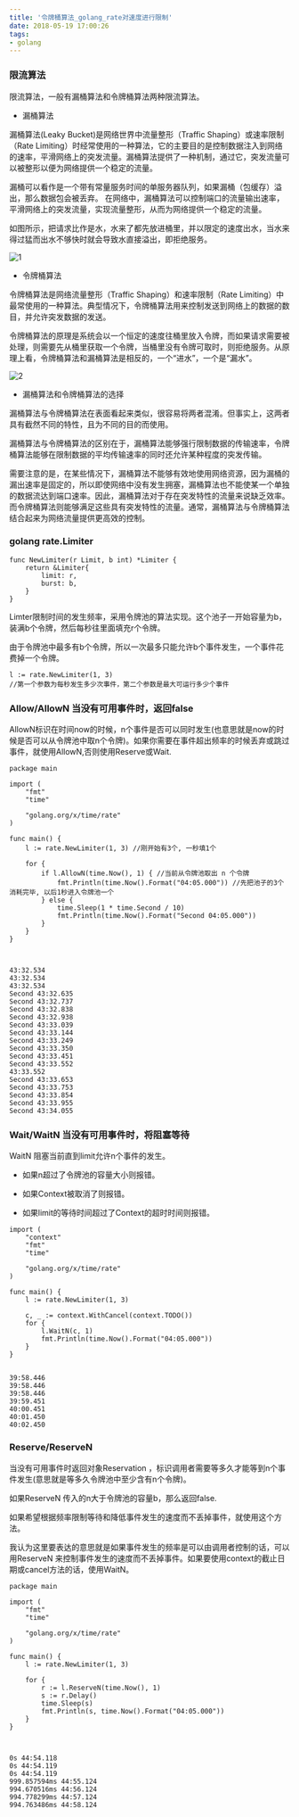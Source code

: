 ```yaml
---
title: '令牌桶算法_golang_rate对速度进行限制'
date: 2018-05-19 17:00:26
tags:
- golang
---
```


### 限流算法

限流算法，一般有漏桶算法和令牌桶算法两种限流算法。

+ 漏桶算法

漏桶算法(Leaky Bucket)是网络世界中流量整形（Traffic Shaping）或速率限制（Rate Limiting）时经常使用的一种算法，它的主要目的是控制数据注入到网络的速率，平滑网络上的突发流量。漏桶算法提供了一种机制，通过它，突发流量可以被整形以便为网络提供一个稳定的流量。

漏桶可以看作是一个带有常量服务时间的单服务器队列，如果漏桶（包缓存）溢出，那么数据包会被丢弃。 在网络中，漏桶算法可以控制端口的流量输出速率，平滑网络上的突发流量，实现流量整形，从而为网络提供一个稳定的流量。

如图所示，把请求比作是水，水来了都先放进桶里，并以限定的速度出水，当水来得过猛而出水不够快时就会导致水直接溢出，即拒绝服务。

![1](令牌桶算法_golang_rate对速度进行限制/1.png)
<!-- more -->
+ 令牌桶算法

令牌桶算法是网络流量整形（Traffic Shaping）和速率限制（Rate Limiting）中最常使用的一种算法。典型情况下，令牌桶算法用来控制发送到网络上的数据的数目，并允许突发数据的发送。

令牌桶算法的原理是系统会以一个恒定的速度往桶里放入令牌，而如果请求需要被处理，则需要先从桶里获取一个令牌，当桶里没有令牌可取时，则拒绝服务。从原理上看，令牌桶算法和漏桶算法是相反的，一个“进水”，一个是“漏水”。

![2](令牌桶算法_golang_rate对速度进行限制/2.png)

+ 漏桶算法和令牌桶算法的选择

漏桶算法与令牌桶算法在表面看起来类似，很容易将两者混淆。但事实上，这两者具有截然不同的特性，且为不同的目的而使用。

漏桶算法与令牌桶算法的区别在于，漏桶算法能够强行限制数据的传输速率，令牌桶算法能够在限制数据的平均传输速率的同时还允许某种程度的突发传输。

需要注意的是，在某些情况下，漏桶算法不能够有效地使用网络资源，因为漏桶的漏出速率是固定的，所以即使网络中没有发生拥塞，漏桶算法也不能使某一个单独的数据流达到端口速率。因此，漏桶算法对于存在突发特性的流量来说缺乏效率。而令牌桶算法则能够满足这些具有突发特性的流量。通常，漏桶算法与令牌桶算法结合起来为网络流量提供更高效的控制。



### golang rate.Limiter

```
func NewLimiter(r Limit, b int) *Limiter {
	return &Limiter{
		limit: r,
		burst: b,
	}
}
```
Limter限制时间的发生频率，采用令牌池的算法实现。这个池子一开始容量为b，装满b个令牌，然后每秒往里面填充r个令牌。 

由于令牌池中最多有b个令牌，所以一次最多只能允许b个事件发生，一个事件花费掉一个令牌。


```
l := rate.NewLimiter(1, 3) 
//第一个参数为每秒发生多少次事件，第二个参数是最大可运行多少个事件
```


### Allow/AllowN 当没有可用事件时，返回false

AllowN标识在时间now的时候，n个事件是否可以同时发生(也意思就是now的时候是否可以从令牌池中取n个令牌)。如果你需要在事件超出频率的时候丢弃或跳过事件，就使用AllowN,否则使用Reserve或Wait.


```
package main

import (
	"fmt"
	"time"

	"golang.org/x/time/rate"
)

func main() {
	l := rate.NewLimiter(1, 3) //刚开始有3个, 一秒填1个

	for {
		if l.AllowN(time.Now(), 1) { //当前从令牌池取出 n 个令牌
			fmt.Println(time.Now().Format("04:05.000")) //先把池子的3个消耗完毕, 以后1秒进入令牌池一个
		} else {
			time.Sleep(1 * time.Second / 10)
			fmt.Println(time.Now().Format("Second 04:05.000"))
		}
	}
}



43:32.534
43:32.534
43:32.534
Second 43:32.635
Second 43:32.737
Second 43:32.838
Second 43:32.938
Second 43:33.039
Second 43:33.144
Second 43:33.249
Second 43:33.350
Second 43:33.451
Second 43:33.552
43:33.552
Second 43:33.653
Second 43:33.753
Second 43:33.854
Second 43:33.955
Second 43:34.055
```



### Wait/WaitN 当没有可用事件时，将阻塞等待

WaitN 阻塞当前直到limit允许n个事件的发生。

 - 如果n超过了令牌池的容量大小则报错。

 - 如果Context被取消了则报错。

 - 如果limit的等待时间超过了Context的超时时间则报错。


```
import (
	"context"
	"fmt"
	"time"

	"golang.org/x/time/rate"
)

func main() {
	l := rate.NewLimiter(1, 3)

	c, _ := context.WithCancel(context.TODO())
	for {
		l.WaitN(c, 1)
		fmt.Println(time.Now().Format("04:05.000"))
	}
}


39:58.446
39:58.446
39:58.446
39:59.451
40:00.451
40:01.450
40:02.450
```




### Reserve/ReserveN

当没有可用事件时返回对象Reservation ，标识调用者需要等多久才能等到n个事件发生(意思就是等多久令牌池中至少含有n个令牌)。

如果ReserveN 传入的n大于令牌池的容量b，那么返回false.

如果希望根据频率限制等待和降低事件发生的速度而不丢掉事件，就使用这个方法。

我认为这里要表达的意思就是如果事件发生的频率是可以由调用者控制的话，可以用ReserveN 来控制事件发生的速度而不丢掉事件。如果要使用context的截止日期或cancel方法的话，使用WaitN。


```
package main

import (
	"fmt"
	"time"

	"golang.org/x/time/rate"
)

func main() {
	l := rate.NewLimiter(1, 3)

	for {
		r := l.ReserveN(time.Now(), 1)
		s := r.Delay()
		time.Sleep(s)
		fmt.Println(s, time.Now().Format("04:05.000"))
	}
}



0s 44:54.118
0s 44:54.119
0s 44:54.119
999.857594ms 44:55.124
994.670516ms 44:56.124
994.778299ms 44:57.124
994.763486ms 44:58.124
```
